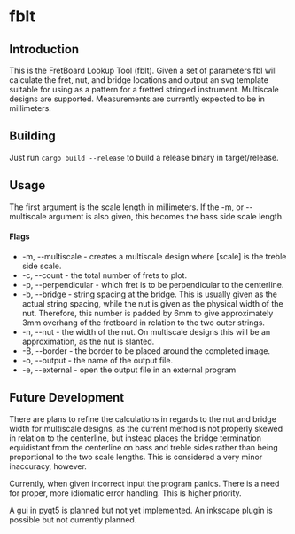 # fblt
## Introduction
This is the FretBoard Lookup Tool (fblt). Given a set of parameters fbl will
calculate the fret, nut, and bridge locations and output an svg template suitable
for using as a pattern for a fretted stringed instrument. Multiscale designs are
supported. Measurements are currently expected to be in millimeters.
## Building
Just run ```cargo build --release``` to build a release binary in target/release.
## Usage
The first argument is the scale length in millimeters. If the -m, or --multiscale
argument is also given, this becomes the bass side scale length.
#### Flags
* -m, --multiscale <scale> - creates a multiscale design where [scale] is
the treble side scale.
* -c, --count <count> - the total number of frets to plot.
* -p, --perpendicular <fret> - which fret is to be perpendicular to the centerline.
* -b, --bridge <spacing> - string spacing at the bridge. This is usually given as
the actual string spacing, while the nut is given as the physical width of the
nut. Therefore, this number is padded by 6mm to give approximately 3mm overhang
of the fretboard in relation to the two outer strings.
* -n, --nut <width> - the width of the nut. On multiscale designs this will be an
approximation, as the nut is slanted.
* -B, --border <width> - the border to be placed around the completed image.
* -o, --output <file> - the name of the output file.
* -e, --external - open the output file in an external program
## Future Development
There are plans to refine the calculations in regards to the nut and bridge width
for multiscale designs, as the current method is not properly skewed in relation
to the centerline, but instead places the bridge termination equidistant from the
centerline on bass and treble sides rather than being proportional to the two
scale lengths. This is considered a very minor inaccuracy, however.

Currently, when given incorrect input the program panics. There is a need for
proper, more idiomatic error handling. This is higher priority.

A gui in pyqt5 is planned but not yet implemented. An inkscape plugin is possible
but not currently planned.
